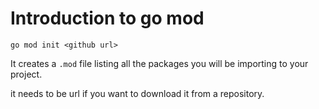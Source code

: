 # Introduction to go mod


```shell
go mod init <github url>
```
It creates a `.mod` file listing all the packages you will be importing to your project.

it needs to be url if you want to download it from a repository.
